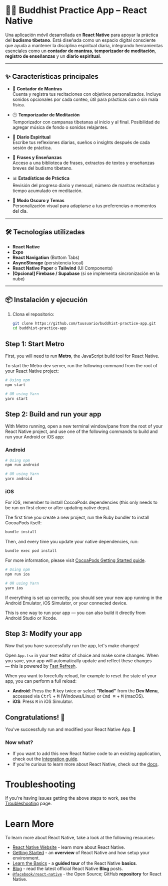 # 🧘‍♂️ Buddhist Practice App – React Native

Una aplicación móvil desarrollada en **React Native** para apoyar la práctica del **budismo tibetano**. Está diseñada como un espacio digital consciente que ayuda a mantener la disciplina espiritual diaria, integrando herramientas esenciales como un **contador de mantras**, **temporizador de meditación**, **registro de enseñanzas** y un **diario espiritual**.

---

## ✨ Características principales

- 🔢 **Contador de Mantras**  
  Cuenta y registra tus recitaciones con objetivos personalizados. Incluye sonidos opcionales por cada conteo, útil para prácticas con o sin mala física.

- 🕒 **Temporizador de Meditación**  
  Temporizador con campanas tibetanas al inicio y al final. Posibilidad de agregar música de fondo o sonidos relajantes.

- 📓 **Diario Espiritual**  
  Escribe tus reflexiones diarias, sueños o insights después de cada sesión de práctica.

- 📖 **Frases y Enseñanzas**  
  Acceso a una biblioteca de frases, extractos de textos y enseñanzas breves del budismo tibetano.

- 📊 **Estadísticas de Práctica**  
  Revisión del progreso diario y mensual, número de mantras recitados y tiempo acumulado en meditación.

- 🎨 **Modo Oscuro y Temas**  
  Personalización visual para adaptarse a tus preferencias o momentos del día.

---

## 🛠️ Tecnologías utilizadas

- **React Native**
- **Expo**
- **React Navigation** (Bottom Tabs)
- **AsyncStorage** (persistencia local)
- **React Native Paper** o **Tailwind** (UI Components)
- **[Opcional] Firebase / Supabase** (si se implementa sincronización en la nube)

---

## 📦 Instalación y ejecución

1. Clona el repositorio:
   ```bash
   git clone https://github.com/tuusuario/buddhist-practice-app.git
   cd buddhist-practice-app

## Step 1: Start Metro

First, you will need to run **Metro**, the JavaScript build tool for React Native.

To start the Metro dev server, run the following command from the root of your React Native project:

```sh
# Using npm
npm start

# OR using Yarn
yarn start
```

## Step 2: Build and run your app

With Metro running, open a new terminal window/pane from the root of your React Native project, and use one of the following commands to build and run your Android or iOS app:

### Android

```sh
# Using npm
npm run android

# OR using Yarn
yarn android
```

### iOS

For iOS, remember to install CocoaPods dependencies (this only needs to be run on first clone or after updating native deps).

The first time you create a new project, run the Ruby bundler to install CocoaPods itself:

```sh
bundle install
```

Then, and every time you update your native dependencies, run:

```sh
bundle exec pod install
```

For more information, please visit [CocoaPods Getting Started guide](https://guides.cocoapods.org/using/getting-started.html).

```sh
# Using npm
npm run ios

# OR using Yarn
yarn ios
```

If everything is set up correctly, you should see your new app running in the Android Emulator, iOS Simulator, or your connected device.

This is one way to run your app — you can also build it directly from Android Studio or Xcode.

## Step 3: Modify your app

Now that you have successfully run the app, let's make changes!

Open `App.tsx` in your text editor of choice and make some changes. When you save, your app will automatically update and reflect these changes — this is powered by [Fast Refresh](https://reactnative.dev/docs/fast-refresh).

When you want to forcefully reload, for example to reset the state of your app, you can perform a full reload:

- **Android**: Press the <kbd>R</kbd> key twice or select **"Reload"** from the **Dev Menu**, accessed via <kbd>Ctrl</kbd> + <kbd>M</kbd> (Windows/Linux) or <kbd>Cmd ⌘</kbd> + <kbd>M</kbd> (macOS).
- **iOS**: Press <kbd>R</kbd> in iOS Simulator.

## Congratulations! :tada:

You've successfully run and modified your React Native App. :partying_face:

### Now what?

- If you want to add this new React Native code to an existing application, check out the [Integration guide](https://reactnative.dev/docs/integration-with-existing-apps).
- If you're curious to learn more about React Native, check out the [docs](https://reactnative.dev/docs/getting-started).

# Troubleshooting

If you're having issues getting the above steps to work, see the [Troubleshooting](https://reactnative.dev/docs/troubleshooting) page.

# Learn More

To learn more about React Native, take a look at the following resources:

- [React Native Website](https://reactnative.dev) - learn more about React Native.
- [Getting Started](https://reactnative.dev/docs/environment-setup) - an **overview** of React Native and how setup your environment.
- [Learn the Basics](https://reactnative.dev/docs/getting-started) - a **guided tour** of the React Native **basics**.
- [Blog](https://reactnative.dev/blog) - read the latest official React Native **Blog** posts.
- [`@facebook/react-native`](https://github.com/facebook/react-native) - the Open Source; GitHub **repository** for React Native.
